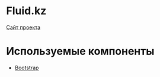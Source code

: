# Fluid.kz

<a href="https://fluid.kz/">Сайт проекта</a>

# Используемые компоненты

<ul>
	<li><a href="https://getbootstrap.com">Bootstrap</a></li>
</ul>